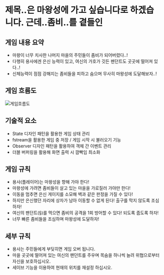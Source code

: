 # 제목..은 마왕성에 가고 싶습니다로 하겠습니다. 근데..좀비..를 곁들인

## 게임 내용 요약

- 마왕이 너무 치사한 나머지 마을의 주민들이 좀비가 되어버렸다..!
- 다행히 용사에겐 은신 능력이 있고, 여신의 가호가 깃든 펜던트도 곳곳에 떨어져 있다..!
- 신체능력이 점점 강해지는 좀비들을 피하고 숨으며 무사히 마왕성에 도달해보자..!

## 게임 흐름도

![게임흐름도](https://github.com/user-attachments/assets/88b5c353-a17a-4bf6-8455-c80056d238b9)

## 기술적 요소

- State 디자인 패턴을 활용한 게임 상태 관리
- fstream을 활용한 게임 중 저장 / 게임 시작 시 불러오기 기능
- Observer 디자인 패턴을 활용하여 객체 간 이벤트 관리
- 더블 버퍼링을 활용해 화면 출력 시 깜빡임 최소화

## 게임 규칙

- 용사(플레이어)는 마왕성을 향해 가야 한다!
- 마왕성에 가려면 좀비들이 살고 있는 마을을 가로질러 가야만 한다!
- 이동을 멈추면 은신 게이지를 소모해 벽과 같은 판정을 가질 수 있다!
- 하지만 은신했던 자리에 상자가 남아 이동할 수 없게 된다! 출구를 막지 않도록 조심하자!
- 여신의 팬던트(§)를 먹으면 좀비의 공격을 1회 방어할 수 있다! 되도록 줍도록 하자!
- 너무 빠른 좀비들을 조심하며 마왕성에 도달하자!

## 세부 규칙

- 용사는 주민들에게 부딪히면 게임 오버 됩니다.
- 마을 곳곳에 떨어져 있는 여신의 팬던트를 주우며 목숨을 하나씩 늘려 위협으로부터 자신을 보호하십시오.
- 세이브 기능을 이용하여 현재의 위치를 재설정 하십시오.
